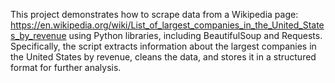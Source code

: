 This project demonstrates how to scrape data from a Wikipedia page:
https://en.wikipedia.org/wiki/List_of_largest_companies_in_the_United_States_by_revenue 
using Python libraries, including BeautifulSoup and Requests.
Specifically, the script extracts information about the largest companies in the United States by revenue, cleans the data, and
stores it in a structured format for further analysis.
